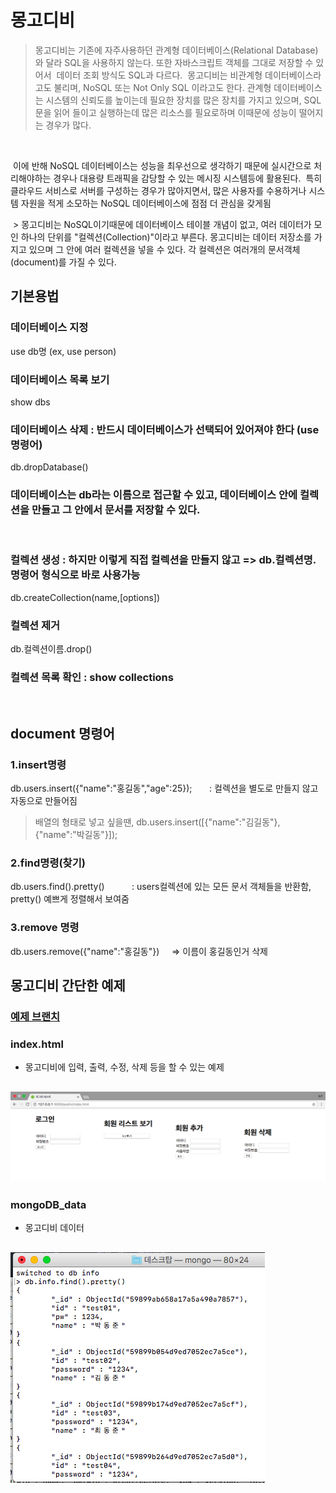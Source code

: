 # 몽고디비
> 몽고디비는 기존에 자주사용하던 관계형 데이터베이스(Relational Database)와 달라 SQL을 사용하지 않는다. 또한 자바스크립트 객체를 그대로 저장할 수 있어서
  데이터 조회 방식도 SQL과 다르다. 
  몽고디비는 비관계형 데이터베이스라고도 불리며, NoSQL 또는 Not Only SQL 이라고도 한다. 관계형 데이터베이스는 시스템의 신뢰도를 높이는데 필요한 장치를 많은 장치를 가지고 있으며, SQL문을 읽어 들이고 실행하는데 많은 리소스를 필요로하며 이때문에 성능이 떨어지는 경우가 많다.
  
  <br/>
  
  이에 반해 NoSQL 데이터베이스는 성능을 최우선으로 생각하기 때문에 실시간으로 처리해야하는 경우나 대용량 트래픽을 감당할 수 있는 메시징 시스템등에 활용된다.
  특히 클라우드 서비스로 서버를 구성하는 경우가 많아지면서, 많은 사용자를 수용하거나 시스템 자원을 적게 소모하는 NoSQL 데이터베이스에 점점 더 관심을 갖게됨
  
  > 몽고디비는 NoSQL이기때문에 데이터베이스 테이블 개념이 없고, 여러 데이터가 모인 하나의 단위를 "컬렉션(Collection)"이라고 부른다. 몽고디비는 데이터 저장소를 가지고 있으며 그 안에 여러 컬렉션을 넣을 수 있다. 각 컬렉션은 여러개의 문서객체(document)를 가질 수 있다.

## 기본용법

### 데이터베이스 지정
use db명   (ex,  use person)
### 데이터베이스 목록 보기 
show dbs
### 데이터베이스 삭제  : 반드시 데이터베이스가 선택되어 있어져야 한다 (use 명령어)
db.dropDatabase()
### 데이터베이스는 db라는 이름으로 접근할 수 있고, 데이터베이스 안에 컬렉션을 만들고 그 안에서 문서를 저장할 수 있다.

<br/>

### 컬렉션 생성  : 하지만 이렇게 직접 컬렉션을 만들지 않고 => db.컬렉션명.명령어 형식으로 바로 사용가능
db.createCollection(name,[options])
### 컬렉션 제거 
db.컬렉션이름.drop()
### 컬렉션 목록 확인 : show collections

<br/>

## document 명령어
### 1.insert명령
db.users.insert({"name":"홍길동","age":25});        : 컬렉션을 별도로 만들지 않고 자동으로 만들어짐
> 배열의 형태로 넣고 싶을땐, db.users.insert([{"name":"김길동"},{"name":"박길동"}]);
### 2.find명령(찾기)
db.users.find().pretty()           : users컬렉션에 있는 모든 문서 객체들을 반환함, pretty() 예쁘게 정렬해서 보여줌
### 3.remove 명령
db.users.remove({"name":"홍길동"})     => 이름이 홍길동인거 삭제

## 몽고디비 간단한 예제
### <a href = "https://github.com/leedongjoon121/Nodejs_Study/tree/mongodb_ex">예제 브랜치</a>

### index.html 
- 몽고디비에 입력, 출력, 수정, 삭제 등을 할 수 있는 예제
## ![사진](https://github.com/leedongjoon121/Nodejs_Study/blob/document_img_file/project_img_file/mongoDB_main.png?raw=true)


### mongoDB_data
- 몽고디비 데이터
## ![사진](https://github.com/leedongjoon121/Nodejs_Study/blob/document_img_file/project_img_file/mongoDB_data.png?raw=true)
